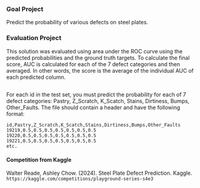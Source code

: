### Goal Project
Predict the probability of various defects on steel plates.

### Evaluation Project
This solution was evaluated using area under the ROC curve using the predicted probabilities and the ground truth targets.
To calculate the final score, AUC is calculated for each of the 7 defect categories and then averaged. In other words, the score is the average of the individual AUC of each predicted column.

##
For each id in the test set, you must predict the probability for each of 7 defect categories: Pastry, Z_Scratch, K_Scatch, Stains, Dirtiness, Bumps, Other_Faults. The file should contain a header and have the following format:
```
id,Pastry,Z_Scratch,K_Scatch,Stains,Dirtiness,Bumps,Other_Faults
19219,0.5,0.5,0.5,0.5,0.5,0.5,0.5
19220,0.5,0.5,0.5,0.5,0.5,0.5,0.5
19221,0.5,0.5,0.5,0.5,0.5,0.5,0.5
etc.
```

#### Competition from Kaggle
Walter Reade, Ashley Chow. (2024). Steel Plate Defect Prediction. Kaggle. `https://kaggle.com/competitions/playground-series-s4e3`